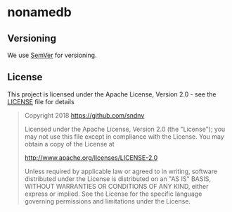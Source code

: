 # nonamedb

## Versioning
We use [SemVer](http://semver.org/) for versioning.

## License
This project is licensed under the Apache License, Version 2.0 - see the [LICENSE](LICENSE) file for details

> Copyright 2018 https://github.com/sndnv
>
> Licensed under the Apache License, Version 2.0 (the "License");
> you may not use this file except in compliance with the License.
> You may obtain a copy of the License at
>
> http://www.apache.org/licenses/LICENSE-2.0
>
> Unless required by applicable law or agreed to in writing, software
> distributed under the License is distributed on an "AS IS" BASIS,
> WITHOUT WARRANTIES OR CONDITIONS OF ANY KIND, either express or implied.
> See the License for the specific language governing permissions and
> limitations under the License.
